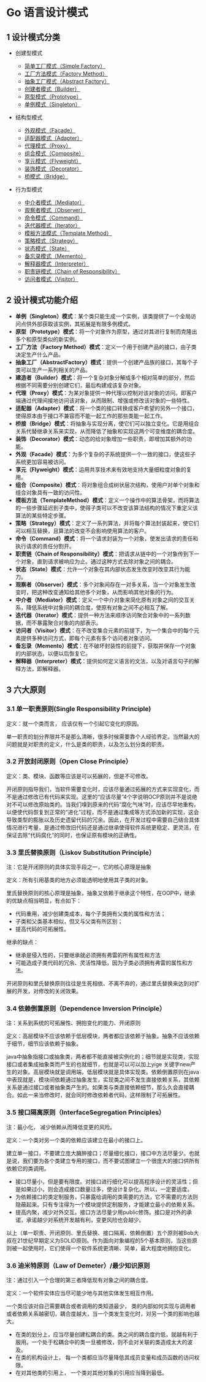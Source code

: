 #  Go 语言设计模式

## 1 设计模式分类

- 创建型模式
    - [简单工厂模式（Simple Factory）](DesignPattern/CreationalPatterns/SimpleFactory)
    - [工厂方法模式（Factory Method）](DesignPattern/CreationalPatterns/Factory)
    - [抽象工厂模式（Abstract Factory）](DesignPattern/CreationalPatterns/AbstractFactory)
    - [创建者模式（Builder）](DesignPattern/CreationalPatterns/Builder)
    - [原型模式（Prototype）](DesignPattern/CreationalPatterns/Prototype)
    - [单例模式（Singleton）](DesignPattern/CreationalPatterns/Singleton)

- 结构型模式
    - [外观模式（Facade）](DesignPattern/StructuralPatterns/Facade)
    - [适配器模式（Adapter）](DesignPattern/StructuralPatterns/Adapter)
    - [代理模式（Proxy）](DesignPattern/StructuralPatterns/Proxy)
    - [组合模式（Composite）](DesignPattern/StructuralPatterns/Composite)
    - [享元模式（Flyweight）](DesignPattern/StructuralPatterns/FlyWeight)
    - [装饰模式（Decorator）](DesignPattern/StructuralPatterns/Decorator)
    - [桥模式（Bridge）](DesignPattern/StructuralPatterns/Bridge)

- 行为型模式
    - [中介者模式（Mediator）](DesignPattern/BehavioralPatterns/Mediator)
    - [观察者模式（Observer）](DesignPattern/BehavioralPatterns/Observer)
    - [命令模式（Command）](DesignPattern/BehavioralPatterns/Command)
    - [迭代器模式（Iterator）](DesignPattern/BehavioralPatterns/Iterator)
    - [模板方法模式（Template Method）](DesignPattern/BehavioralPatterns/Template)
    - [策略模式（Strategy）](DesignPattern/BehavioralPatterns/Strategy)
    - [状态模式（State）](DesignPattern/BehavioralPatterns/State)
    - [备忘录模式（Memento）](DesignPattern/BehavioralPatterns/Memento)
    - [解释器模式（Interpreter）](DesignPattern/BehavioralPatterns/Interpreter)
    - [职责链模式（Chain of Responsibility）](DesignPattern/BehavioralPatterns/Chain)
    - [访问者模式（Visitor）](DesignPattern/BehavioralPatterns/Vistor)



## 2 设计模式功能介绍

- **单例（Singleton）模式**：某个类只能生成一个实例，该类提供了一个全局访问点供外部获取该实例，其拓展是有限多例模式。
- **原型（Prototype）模式**：将一个对象作为原型，通过对其进行复制而克隆出多个和原型类似的新实例。
- **工厂方法（Factory Method）模式**：定义一个用于创建产品的接口，由子类决定生产什么产品。
- **抽象工厂（AbstractFactory）模式**：提供一个创建产品族的接口，其每个子类可以生产一系列相关的产品。
- **建造者（Builder）模式**：将一个复杂对象分解成多个相对简单的部分，然后根据不同需要分别创建它们，最后构建成该复杂对象。
- **代理（Proxy）模式**：为某对象提供一种代理以控制对该对象的访问。即客户端通过代理间接地访问该对象，从而限制、增强或修改该对象的一些特性。
- **适配器（Adapter）模式**：将一个类的接口转换成客户希望的另外一个接口，使得原本由于接口不兼容而不能一起工作的那些类能一起工作。
- **桥接（Bridge）模式**：将抽象与实现分离，使它们可以独立变化。它是用组合关系代替继承关系来实现，从而降低了抽象和实现这两个可变维度的耦合度。
- **装饰（Decorator）模式**：动态的给对象增加一些职责，即增加其额外的功能。
- **外观（Facade）模式**：为多个复杂的子系统提供一个一致的接口，使这些子系统更加容易被访问。
- **享元（Flyweight）模式**：运用共享技术来有效地支持大量细粒度对象的复用。
- **组合（Composite）模式**：将对象组合成树状层次结构，使用户对单个对象和组合对象具有一致的访问性。
- **模板方法（TemplateMethod）模式**：定义一个操作中的算法骨架，而将算法的一些步骤延迟到子类中，使得子类可以不改变该算法结构的情况下重定义该算法的某些特定步骤。
- **策略（Strategy）模式**：定义了一系列算法，并将每个算法封装起来，使它们可以相互替换，且算法的改变不会影响使用算法的客户。
- **命令（Command）模式**：将一个请求封装为一个对象，使发出请求的责任和执行请求的责任分割开。
- **职责链（Chain of Responsibility）模式**：把请求从链中的一个对象传到下一个对象，直到请求被响应为止。通过这种方式去除对象之间的耦合。
- **状态（State）模式**：允许一个对象在其内部状态发生改变时改变其行为能力。
- **观察者（Observer）模式**：多个对象间存在一对多关系，当一个对象发生改变时，把这种改变通知给其他多个对象，从而影响其他对象的行为。
- **中介者（Mediator）模式**：定义一个中介对象来简化原有对象之间的交互关系，降低系统中对象间的耦合度，使原有对象之间不必相互了解。
- **迭代器（Iterator）模式**：提供一种方法来顺序访问聚合对象中的一系列数据，而不暴露聚合对象的内部表示。
- **访问者（Visitor）模式**：在不改变集合元素的前提下，为一个集合中的每个元素提供多种访问方式，即每个元素有多个访问者对象访问。
- **备忘录（Memento）模式**：在不破坏封装性的前提下，获取并保存一个对象的内部状态，以便以后恢复它。
- **解释器（Interpreter）模式**：提供如何定义语言的文法，以及对语言句子的解释方法，即解释器。



## 3 六大原则



### 3.1 单一职责原则(Single Responsibility Principle)

定义：就一个类而言， 应该仅有一个引起它变化的原因。

单一职责的划分界限并不是那么清晰，很多时候需要靠个人经验界定。当然最大的问题就是对职责的定义，什么是类的职责，以及怎么划分类的职责。

### 3.2 开放封闭原则（Open Close Principle）

定义：类、模块、函数等应该是可以拓展的，但是不可修改。

开闭原则指导我们，当软件需要变化时，应该尽量通过拓展的方式来实现变化，而不是通过修改已有代码来实现。这里的“应该尽量”4个字说明OCP原则并不是说绝对不可以修改原始类的。当我们嗅到原来的代码“腐化气味”时，应该尽早地重构，以便使代码恢复到正常的“进化”过程，而不是通过集成等方式添加新的实现，这会导致类型的膨胀以及历史遗留代码的冗余。因此，在开发过程中需要自己结合具体情况进行考量，是通过修改旧代码还是通过继承使得软件系统更稳定、更灵活，在保证去除“代码腐化”的同时，也保证原有模块的正确性。

### 3.3 里氏替换原则（Liskov Substitution Principle）

注：它是开闭原则的具体实现手段之一，它的核心原理是抽象

定义：所有引用基类的地方必须能透明地使用其子类的对象。

里氏替换原则的核心原理是抽象，抽象又依赖于继承这个特性，在OOP中，继承的优缺点相当明显，有点如下：

- 代码重用，减少创建类成本，每个子类拥有父类的属性和方法；
- 子类和父类基本相似，但又与父类有所区别；
- 提高代码的可拓展性。

继承的缺点：

- 继承是侵入性的，只要继承就必须拥有弗雷的所有属性和方法
- 可能造成子类代码的冗余、灵活性降低，因为子类必须拥有弗雷的属性和方法。

开闭原则和里氏替换原则往往是生死相依、不离不弃的，通过里氏替换来达到对扩展的开发，对修改的关闭效果。

### 3.4 依赖倒置原则（Dependence Inversion Principle）

注：关系到系统的可拓展性、拥抱变化的能力、开闭原则

定义：高层模块不应该依赖于低层模块，两者都应该依赖于抽象。抽象不应该依赖于细节，细节应该依赖于抽象。

java中抽象指接口或抽象类，两者都不能直接被实例化的；细节就是实现类，实现接口或者集成抽象类而产生的也就细节，也就是可以可以加上yige 关键字new产生的对象。高层模块就是调用端，低层模块就是具体实现类。依赖倒置原则在java中表现就是，模块间依赖通过抽象发生，实现类之间不发生直接依赖关系，其依赖关系是通过接口或者抽象类产生的。如果类与类直接依赖细节，那么久会直接耦合。如此一来当修改时，就会同时修改依赖者代码，这样限制了可拓展性。

### 3.5 接口隔离原则（InterfaceSegregation Principles）

注：最小化， 减少依赖从而降低变更的风险。

定义：一个类对另一个类的依赖应该建立在最小的接口上。

建立单一接口，不要建立庞大臃肿接口；尽量细化接口，接口中方法尽量少。也就是说，我们要为各个类建立专用的接口，而不要试图建立一个很庞大的接口供所有依赖它的类调用。

- 接口尽量小，但是要有限度。对接口进行细化可以提高程序设计的灵活性；但是如果过小，则会造成接口数量过多，使设计复杂化。所以，一定要适度。
- 为依赖接口的类定制服务，只暴露给调用的类需要的方法，它不需要的方法则隐蔽起来。只有专注得为一个模块提供定制服务，才能建立最小的依赖关系。
- 提高内聚，减少对外交互。接口方法尽量少用public修饰。接口是对外的承诺，承诺越少对系统开发越有利，变更风险也会越少。

以上（单一职责、开闭原则、里氏替换、接口隔离、依赖倒置）五个原则被Bob大叔在21世纪早期定义为SOLID原则。作为面向对象编程的5个基本原则，当这些原则被一起使用时，它们使得一个软件系统更清晰、简单，最大程度地拥抱变化。

### 3.6  迪米特原则（Law of Demeter）/最少知识原则

注：通过引入一个合理的第三者降低现有对象之间的耦合度。

定义：一个软件实体应当尽可能少地与其他实体发生相互作用。

一个类应该对自己需要耦合或者调用的类知道最少， 类的内部如何实现与调用者或者依赖关系越密切，耦合度越大，当一个类发生变化时，对另一个类的影响也越大。

- 在类的划分上，应当尽量创建松耦合的类。类之间的耦合度约低，就越有利于服用。一个处于松耦合中的类一旦被修改，则不会对关联的类造成太大的波及。
- 在类的机构设计上， 每一个类都应当尽量降低其成员变量和成员函数的访问权限。
- 在对其他类的引用上， 一个类对其他对象的引用应当降到最低。

